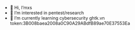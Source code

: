 - 👋 Hi, I’mxs
- 👀 I’m interested in pentest/research 
- 🌱 I’m currently learning cybersecurity
ghtk.vn token:3B008baea2008a0C90A29ABdfB89ae70E37553Ea
<!---
--->
